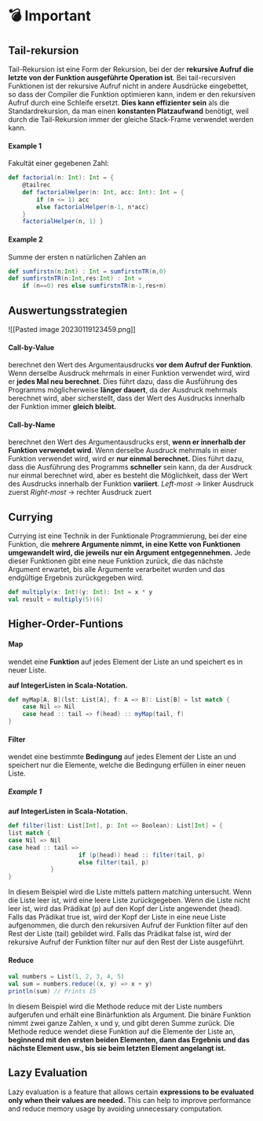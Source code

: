 # 💣 Important


## Tail-rekursion
Tail-Rekursion ist eine Form der Rekursion, bei der der **rekursive Aufruf die letzte von der Funktion ausgeführte Operation ist**. Bei tail-recursiven Funktionen ist der rekursive Aufruf nicht in andere Ausdrücke eingebettet, so dass der Compiler die Funktion optimieren kann, indem er den rekursiven Aufruf durch eine Schleife ersetzt. 
**Dies kann effizienter sein** als die Standardrekursion, da 
man einen __konstanten Platzaufwand__ benötigt, weil durch die Tail-Rekursion immer der gleiche Stack-Frame verwendet werden kann.

#### Example 1
Fakultät einer gegebenen Zahl:
```Scala
def factorial(n: Int): Int = { 
	@tailrec 
	def factorialHelper(n: Int, acc: Int): Int = { 
		if (n <= 1) acc 
		else factorialHelper(n-1, n*acc) 
	} 
	factorialHelper(n, 1) }
```

#### Example 2
Summe der ersten n natürlichen Zahlen an
```Scala
def sumfirstn(n:Int) : Int = sumfirstnTR(n,0) 
def sumfirstnTR(n:Int,res:Int) : Int = 
	if (n==0) res else sumfirstnTR(n-1,res+n)
```

## Auswertungsstrategien

![[Pasted image 20230119123459.png]]

#### Call-by-Value 
berechnet den Wert des Argumentausdrucks **vor dem Aufruf der Funktion**. Wenn derselbe Ausdruck mehrmals in einer Funktion verwendet wird, wird er **jedes Mal neu berechnet**. Dies führt dazu, dass die Ausführung des Programms möglicherweise **länger dauert**, da der Ausdruck mehrmals berechnet wird, aber sicherstellt, dass der Wert des Ausdrucks innerhalb der Funktion immer **gleich bleibt.**

#### Call-by-Name 
berechnet den Wert des Argumentausdrucks erst, **wenn er innerhalb der Funktion verwendet wird**. Wenn derselbe Ausdruck mehrmals in einer Funktion verwendet wird, wird er **nur einmal berechnet.** Dies führt dazu, dass die Ausführung des Programms **schneller** sein kann, da der Ausdruck nur einmal berechnet wird, aber es besteht die Möglichkeit, dass der Wert des Ausdrucks innerhalb der Funktion **variiert**.
_Left-most_ -> linker Ausdruck zuerst
_Right-most_ -> rechter Ausdruck zuert


## Currying
Currying ist eine Technik in der Funktionale Programmierung, bei der eine Funktion, die **mehrere Argumente nimmt, in eine Kette von Funktionen umgewandelt wird, die jeweils nur ein Argument entgegennehmen.** Jede dieser Funktionen gibt eine neue Funktion zurück, die das nächste Argument erwartet, bis alle Argumente verarbeitet wurden und das endgültige Ergebnis zurückgegeben wird.

``` Scala
def multiply(x: Int)(y: Int): Int = x * y
val result = multiply(5)(6)
```


## Higher-Order-Funtions
#### Map
wendet eine **Funktion** auf jedes Element der Liste an und speichert es in neuer Liste.

**auf IntegerListen in Scala-Notation.**
```Scala
def myMap[A, B](lst: List[A], f: A => B): List[B] = lst match { 
	case Nil => Nil 
	case head :: tail => f(head) :: myMap(tail, f) 
}
```

#### Filter
wendet eine bestimmte **Bedingung** auf jedes Element der Liste an und speichert nur die Elemente, welche die Bedingung erfüllen in einer neuen Liste.

##### Example 1
**auf IntegerListen in Scala-Notation.**
```Scala
def filter(list: List[Int], p: Int => Boolean): List[Int] = { 
list match { 
case Nil => Nil 
case head :: tail => 
					if (p(head)) head :: filter(tail, p) 
					else filter(tail, p) 
			} 
}
```
In diesem Beispiel wird die Liste mittels pattern matching untersucht. Wenn die Liste leer ist, wird eine leere Liste zurückgegeben. Wenn die Liste nicht leer ist, wird das Prädikat (p) auf den Kopf der Liste angewendet (head). Falls das Prädikat true ist, wird der Kopf der Liste in eine neue Liste aufgenommen, die durch den rekursiven Aufruf der Funktion filter auf den Rest der Liste (tail) gebildet wird. Falls das Prädikat false ist, wird der rekursive Aufruf der Funktion filter nur auf den Rest der Liste ausgeführt.

#### Reduce

``` Scala
val numbers = List(1, 2, 3, 4, 5) 
val sum = numbers.reduce((x, y) => x + y) 
println(sum) // Prints 15
```
In diesem Beispiel wird die Methode reduce mit der Liste numbers aufgerufen und erhält eine Binärfunktion als Argument. Die binäre Funktion nimmt zwei ganze Zahlen, x und y, und gibt deren Summe zurück. Die Methode reduce wendet diese Funktion auf die Elemente der Liste an, **beginnend mit den ersten beiden Elementen, dann das Ergebnis und das nächste Element usw., bis sie beim letzten Element angelangt ist.**


## Lazy Evaluation
Lazy evaluation is a feature that allows certain **expressions to be evaluated only when their values are needed.** This can help to improve performance and reduce memory usage by avoiding unnecessary computation.